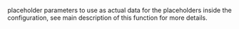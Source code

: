 placeholder parameters to use as actual data for the placeholders inside the configuration, see main description of this function for more details.
